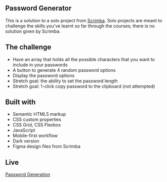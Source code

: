 ## Password Generator

This is a solution to a solo project from [Scrimba](https://www.scrimba.com).
Solo projects are meant to challenge the skills you've learnt so far through the courses; there is no solution given by Scrimba.

## The challenge

- Have an array that holds all the possible characters that you want to include in your passwords
- A button to generate 4 random password options
- Display the password options
- Stretch goal: the ability to set the password length
- Stretch goal: 1-click copy password to the clipboard (not attempted)

## Built with

- Semantic HTML5 markup
- CSS custom properties 
- CSS Grid, CSS Flexbox
- JavaScript
- Mobile-first workflow
- Dark version
- Figma design files from Scrimba

## Live
[Password Generation](https://vladeanclaudiu.github.io/PasswordGen/)
